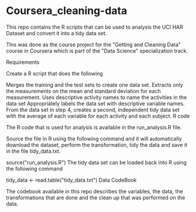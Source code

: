 # Coursera_cleaning-data
This repo contains the R scripts that can be used to analysis the UCI HAR Dataset and convert it into a tidy data set.

This was done as the course project for the "Getting and Cleaning Data" course in Coursera which is part of the "Data Science" specialization track.

Requirements

Create a R script that does the following

Merges the training and the test sets to create one data set.
Extracts only the measurements on the mean and standard deviation for each measurement.
Uses descriptive activity names to name the activities in the data set
Appropriately labels the data set with descriptive variable names.
From the data set in step 4, creates a second, independent tidy data set with the average of each variable for each activity and each subject.
R code

The R code that is used for analysis is available in the run_analysis.R file.

Source the file in R using the following command and it will automatically download the dataset, perform the transformation, tidy the data and save it in the file tidy_data.txt.

source("run_analysis.R")
The tidy data set can be loaded back into R using the following command

tidy_data <- read.table("tidy_data.txt")
Data CodeBook

The codebook available in this repo describes the variables, the data, the transformations that are done and the clean up that was performed on the data.
